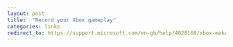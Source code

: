 ```yaml
---
layout: post
title:  "Record your Xbox gameplay"
categories: links
redirect_to: https://support.microsoft.com/en-gb/help/4028168/xbox-make-and-play-game-clips-on-xbox-one
---
```


